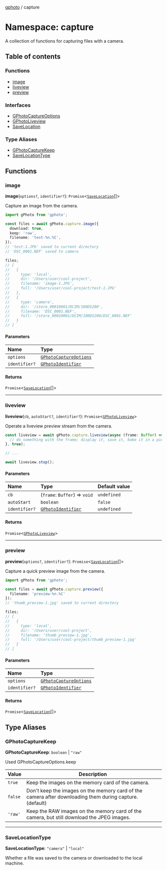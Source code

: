 [gphoto](../API.md) / capture

# Namespace: capture

A collection of functions for capturing files with a camera.

## Table of contents

### Functions

- [image](capture.md#image)
- [liveview](capture.md#liveview)
- [preview](capture.md#preview)

### Interfaces

- [GPhotoCaptureOptions](../interfaces/capture.GPhotoCaptureOptions.md)
- [GPhotoLiveview](../interfaces/capture.GPhotoLiveview.md)
- [SaveLocation](../interfaces/capture.SaveLocation.md)

### Type Aliases

- [GPhotoCaptureKeep](capture.md#gphotocapturekeep)
- [SaveLocationType](capture.md#savelocationtype)

## Functions

### image

**image**(`options?`, `identifier?`): `Promise`<[`SaveLocation`](../interfaces/capture.SaveLocation.md)[]\>

Capture an image from the camera.

```ts
import gPhoto from 'gphoto';

const files = await gPhoto.capture.image({
  download: true,
  keep: 'raw',
  filename: 'test-%n.%C',
});
// 'test-1.JPG' saved to current directory
// 'DSC_0001.NEF' saved to camera

files;
// [
//   {
//     type: 'local',
//     dir: '/Users/user/cool-project',
//     filename: 'image-1.JPG',
//     full: '/Users/user/cool-project/test-1.JPG'
//   },
//   {
//     type: 'camera',
//     dir: '/store_00010001/DCIM/100D5200',
//     filename: 'DSC_0001.NEF',
//     full: '/store_00010001/DCIM/100D5200/DSC_0001.NEF'
//   }
// ]
```

#### Parameters

| Name | Type |
| :------ | :------ |
| `options` | [`GPhotoCaptureOptions`](../interfaces/capture.GPhotoCaptureOptions.md) |
| `identifier?` | [`GPhotoIdentifier`](../interfaces/GPhotoIdentifier.md) |

#### Returns

`Promise`<[`SaveLocation`](../interfaces/capture.SaveLocation.md)[]\>

___

### liveview

**liveview**(`cb`, `autoStart?`, `identifier?`): `Promise`<[`GPhotoLiveview`](../interfaces/capture.GPhotoLiveview.md)\>

Operate a liveview preview stream from the camera.

```ts
const liveview = await gPhoto.capture.liveview(async (frame: Buffer) => {
  // do something with the frame; display it, save it, bake it in a pie, whatever
}, true);

// ...

await liveview.stop();
```

#### Parameters

| Name | Type | Default value |
| :------ | :------ | :------ |
| `cb` | (`frame`: `Buffer`) => `void` | `undefined` |
| `autoStart` | `boolean` | `false` |
| `identifier?` | [`GPhotoIdentifier`](../interfaces/GPhotoIdentifier.md) | `undefined` |

#### Returns

`Promise`<[`GPhotoLiveview`](../interfaces/capture.GPhotoLiveview.md)\>

___

### preview

**preview**(`options?`, `identifier?`): `Promise`<[`SaveLocation`](../interfaces/capture.SaveLocation.md)[]\>

Capture a quick preview image from the camera.

```ts
import gPhoto from 'gphoto';

const files = await gPhoto.capture.preview({
  filename: 'preview-%n.%C'
});
// 'thumb_preview-1.jpg' saved to current directory

files;
// [
//   {
//     type: 'local',
//     dir: '/Users/user/cool-project',
//     filename: 'thumb_preview-1.jpg',
//     full: '/Users/user/cool-project/thumb_preview-1.jpg'
//   }
// ]
```

#### Parameters

| Name | Type |
| :------ | :------ |
| `options` | [`GPhotoCaptureOptions`](../interfaces/capture.GPhotoCaptureOptions.md) |
| `identifier?` | [`GPhotoIdentifier`](../interfaces/GPhotoIdentifier.md) |

#### Returns

`Promise`<[`SaveLocation`](../interfaces/capture.SaveLocation.md)[]\>

## Type Aliases

### GPhotoCaptureKeep

 **GPhotoCaptureKeep**: `boolean` \| ``"raw"``

Used GPhotoCaptureOptions.keep

| Value   | Description                                                                                             |
| ------- | ------------------------------------------------------------------------------------------------------- |
| `true`  | Keep the images on the memory card of the camera.                                                       |
| `false` | Don't keep the images on the memory card of the camera after downloading them during capture. (default) |
| `'raw'` | Keep the RAW images on the memory card of the camera, but still download the JPEG images.               |

___

### SaveLocationType

 **SaveLocationType**: ``"camera"`` \| ``"local"``

Whether a file was saved to the camera or downloaded to the local machine.
